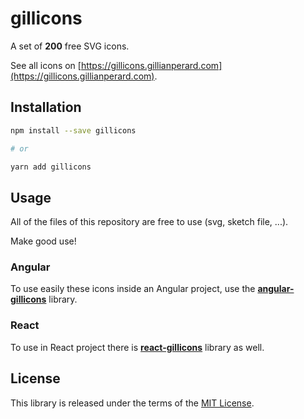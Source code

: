 # gillicons

A set of **200** free SVG icons.

See all icons on [https://gillicons.gillianperard.com](https://gillicons.gillianperard.com).

## Installation

```sh
npm install --save gillicons

# or

yarn add gillicons
```

## Usage

All of the files of this repository are free to use (svg, sketch file, ...).

Make good use!

### Angular

To use easily these icons inside an Angular project, use the **[angular-gillicons](https://www.npmjs.com/package/angular-gillicons)** library.

### React

To use in React project there is **[react-gillicons](https://www.npmjs.com/package/react-gillicons)** library as well.

## License

This library is released under the terms of the [MIT License](LICENSE).

